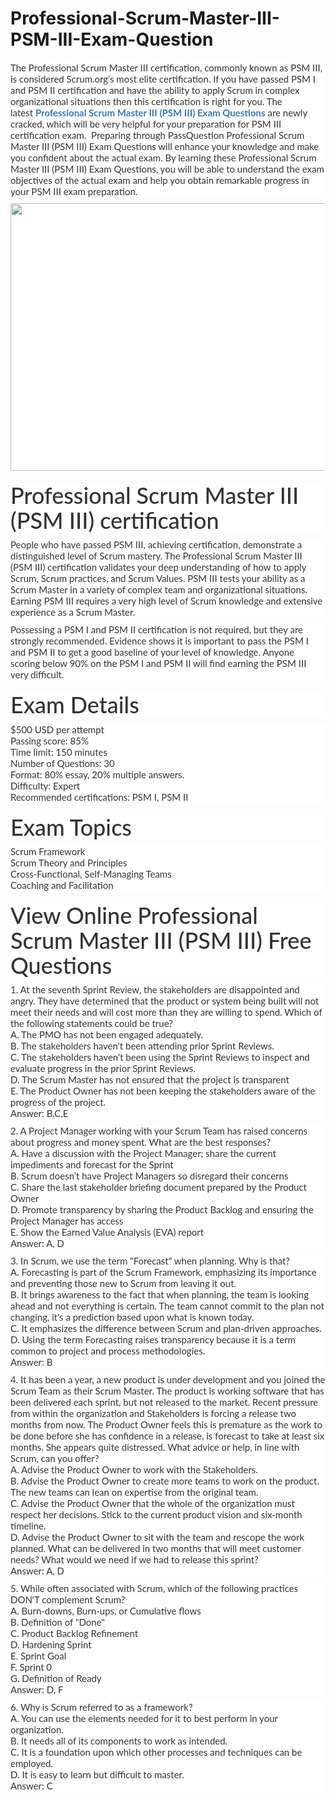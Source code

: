 # Professional-Scrum-Master-III-PSM-III-Exam-Question
<p>
	<span style="font-size:12px;font-weight:normal;">
	<p style="box-sizing:border-box;margin-top:0px;margin-bottom:10px;color:#333333;font-family:Lato;font-size:15px;white-space:normal;background-color:#FFFFFF;">
		The Professional Scrum Master III certification, commonly known as PSM III, is considered Scrum.org’s most elite certification. If you have passed PSM I and PSM II certification and have the ability to apply Scrum in complex organizational situations then this certification is right for you. The latest&nbsp;<span style="box-sizing:border-box;font-weight:700;"><a href="https://www.passquestion.com/psm-iii.html" style="box-sizing:border-box;background-color:transparent;color:#337AB7;text-decoration-line:none;">Professional Scrum Master III (PSM III) Exam Questions</a></span>&nbsp;are newly cracked, which will be very helpful for your preparation for PSM III certification exam. &nbsp;Preparing through PassQuestion Professional Scrum Master III (PSM III) Exam Questions will enhance your knowledge and make you confident about the actual exam. By learning these Professional Scrum Master III (PSM III) Exam Questions, you will be able to understand the exam objectives of the actual exam and help you obtain remarkable progress in your PSM III exam preparation.
	</p>
	<p style="box-sizing:border-box;margin-top:0px;margin-bottom:10px;color:#333333;font-family:Lato;font-size:15px;white-space:normal;background-color:#FFFFFF;">
		<img alt="" src="https://www.passquestion.com/uploads/pqcom/images/20221011/570ff6e85ef12ee429a1b9414eef407c.png" style="box-sizing:border-box;vertical-align:middle;max-width:100%;height:428px;width:600px;" />
	</p>
	<h1 style="box-sizing:border-box;margin:20px 0px 10px;font-size:36px;font-family:Lato;font-weight:500;line-height:1.1;color:#333333;white-space:normal;background-color:#FFFFFF;">
		Professional Scrum Master III (PSM III) certification
	</h1>
	<p style="box-sizing:border-box;margin-top:0px;margin-bottom:10px;color:#333333;font-family:Lato;font-size:15px;white-space:normal;background-color:#FFFFFF;">
		People who have passed PSM III, achieving certification, demonstrate a distinguished level of Scrum mastery. The Professional Scrum Master III (PSM III) certification validates your deep understanding of how to apply Scrum, Scrum practices, and Scrum Values. PSM III tests your ability as a Scrum Master in a variety of complex team and organizational situations. Earning PSM III requires a very high level of Scrum knowledge and extensive experience as a Scrum Master.
	</p>
	<p style="box-sizing:border-box;margin-top:0px;margin-bottom:10px;color:#333333;font-family:Lato;font-size:15px;white-space:normal;background-color:#FFFFFF;">
		Possessing a PSM I and PSM II certification is not required, but they are strongly recommended. Evidence shows it is important to pass the PSM I and PSM II to get a good baseline of your level of knowledge. Anyone scoring below 90% on the PSM I and PSM II will find earning the PSM III very difficult.
	</p>
	<h1 style="box-sizing:border-box;margin:20px 0px 10px;font-size:36px;font-family:Lato;font-weight:500;line-height:1.1;color:#333333;white-space:normal;background-color:#FFFFFF;">
		Exam Details
	</h1>
	<p style="box-sizing:border-box;margin-top:0px;margin-bottom:10px;color:#333333;font-family:Lato;font-size:15px;white-space:normal;background-color:#FFFFFF;">
		$500 USD per attempt<br style="box-sizing:border-box;" />
Passing score: 85%<br style="box-sizing:border-box;" />
Time limit: 150 minutes<br style="box-sizing:border-box;" />
Number of Questions: 30&nbsp;<br style="box-sizing:border-box;" />
Format: 80% essay, 20% multiple answers.&nbsp;<br style="box-sizing:border-box;" />
Difficulty: Expert<br style="box-sizing:border-box;" />
Recommended certifications: PSM I, PSM II
	</p>
	<h1 style="box-sizing:border-box;margin:20px 0px 10px;font-size:36px;font-family:Lato;font-weight:500;line-height:1.1;color:#333333;white-space:normal;background-color:#FFFFFF;">
		Exam Topics
	</h1>
	<p style="box-sizing:border-box;margin-top:0px;margin-bottom:10px;color:#333333;font-family:Lato;font-size:15px;white-space:normal;background-color:#FFFFFF;">
		Scrum Framework<br style="box-sizing:border-box;" />
Scrum Theory and Principles<br style="box-sizing:border-box;" />
Cross-Functional, Self-Managing Teams<br style="box-sizing:border-box;" />
Coaching and Facilitation
	</p>
	<h1 style="box-sizing:border-box;margin:20px 0px 10px;font-size:36px;font-family:Lato;font-weight:500;line-height:1.1;color:#333333;white-space:normal;background-color:#FFFFFF;">
		View Online Professional Scrum Master III (PSM III) Free Questions
	</h1>
	<p style="box-sizing:border-box;margin-top:0px;margin-bottom:10px;color:#333333;font-family:Lato;font-size:15px;white-space:normal;background-color:#FFFFFF;">
		1. At the seventh Sprint Review, the stakeholders are disappointed and angry. They have determined that the product or system being built will not meet their needs and will cost more than they are willing to spend. Which of the following statements could be true?<br style="box-sizing:border-box;" />
A. The PMO has not been engaged adequately.<br style="box-sizing:border-box;" />
B. The stakeholders haven't been attending prior Sprint Reviews.<br style="box-sizing:border-box;" />
C. The stakeholders haven't been using the Sprint Reviews to inspect and evaluate progress in the prior Sprint Reviews.<br style="box-sizing:border-box;" />
D. The Scrum Master has not ensured that the project is transparent<br style="box-sizing:border-box;" />
E. The Product Owner has not been keeping the stakeholders aware of the progress of the project.<br style="box-sizing:border-box;" />
Answer: B,C,E
	</p>
	<p style="box-sizing:border-box;margin-top:0px;margin-bottom:10px;color:#333333;font-family:Lato;font-size:15px;white-space:normal;background-color:#FFFFFF;">
		2. A Project Manager working with your Scrum Team has raised concerns about progress and money spent. What are the best responses?<br style="box-sizing:border-box;" />
A. Have a discussion with the Project Manager; share the current impediments and forecast for the Sprint<br style="box-sizing:border-box;" />
B. Scrum doesn’t have Project Managers so disregard their concerns<br style="box-sizing:border-box;" />
C. Share the last stakeholder briefing document prepared by the Product Owner<br style="box-sizing:border-box;" />
D. Promote transparency by sharing the Product Backlog and ensuring the Project Manager has access<br style="box-sizing:border-box;" />
E. Show the Earned Value Analysis (EVA) report<br style="box-sizing:border-box;" />
Answer: A, D
	</p>
	<p style="box-sizing:border-box;margin-top:0px;margin-bottom:10px;color:#333333;font-family:Lato;font-size:15px;white-space:normal;background-color:#FFFFFF;">
		3. In Scrum, we use the term "Forecast" when planning. Why is that?<br style="box-sizing:border-box;" />
A. Forecasting is part of the Scrum Framework, emphasizing its importance and preventing those new to Scrum from leaving it out.<br style="box-sizing:border-box;" />
B. It brings awareness to the fact that when planning, the team is looking ahead and not everything is certain. The team cannot commit to the plan not changing, it's a prediction based upon what is known today.<br style="box-sizing:border-box;" />
C. It emphasizes the difference between Scrum and plan-driven approaches.<br style="box-sizing:border-box;" />
D. Using the term Forecasting raises transparency because it is a term common to project and process methodologies.<br style="box-sizing:border-box;" />
Answer: B
	</p>
	<p style="box-sizing:border-box;margin-top:0px;margin-bottom:10px;color:#333333;font-family:Lato;font-size:15px;white-space:normal;background-color:#FFFFFF;">
		4. It has been a year, a new product is under development and you joined the Scrum Team as their Scrum Master. The product is working software that has been delivered each sprint, but not released to the market. Recent pressure from within the organization and Stakeholders is forcing a release two months from now. The Product Owner feels this is premature as the work to be done before she has confidence in a release, is forecast to take at least six months. She appears quite distressed. What advice or help, in line with Scrum, can you offer?<br style="box-sizing:border-box;" />
A. Advise the Product Owner to work with the Stakeholders.<br style="box-sizing:border-box;" />
B. Advise the Product Owner to create more teams to work on the product. The new teams can lean on expertise from the original team.<br style="box-sizing:border-box;" />
C. Advise the Product Owner that the whole of the organization must respect her decisions. Stick to the current product vision and six-month timeline.<br style="box-sizing:border-box;" />
D. Advise the Product Owner to sit with the team and rescope the work planned. What can be delivered in two months that will meet customer needs? What would we need if we had to release this sprint?<br style="box-sizing:border-box;" />
Answer: A, D
	</p>
	<p style="box-sizing:border-box;margin-top:0px;margin-bottom:10px;color:#333333;font-family:Lato;font-size:15px;white-space:normal;background-color:#FFFFFF;">
		5. While often associated with Scrum, which of the following practices DON'T complement Scrum?<br style="box-sizing:border-box;" />
A. Burn-downs, Burn-ups, or Cumulative flows<br style="box-sizing:border-box;" />
B. Definition of "Done"<br style="box-sizing:border-box;" />
C. Product Backlog Refinement<br style="box-sizing:border-box;" />
D. Hardening Sprint<br style="box-sizing:border-box;" />
E. Sprint Goal<br style="box-sizing:border-box;" />
F. Sprint 0<br style="box-sizing:border-box;" />
G. Definition of Ready<br style="box-sizing:border-box;" />
Answer: D, F
	</p>
	<p style="box-sizing:border-box;margin-top:0px;margin-bottom:10px;color:#333333;font-family:Lato;font-size:15px;white-space:normal;background-color:#FFFFFF;">
		6. Why is Scrum referred to as a framework?<br style="box-sizing:border-box;" />
A. You can use the elements needed for it to best perform in your organization.<br style="box-sizing:border-box;" />
B. It needs all of its components to work as intended.<br style="box-sizing:border-box;" />
C. It is a foundation upon which other processes and techniques can be employed.<br style="box-sizing:border-box;" />
D. It is easy to learn but difficult to master.<br style="box-sizing:border-box;" />
Answer: C
	</p>
</span>
</p>
